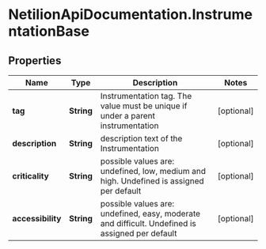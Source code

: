 # NetilionApiDocumentation.InstrumentationBase

## Properties
Name | Type | Description | Notes
------------ | ------------- | ------------- | -------------
**tag** | **String** | Instrumentation tag. The value must be unique if under a parent instrumentation | [optional] 
**description** | **String** | description text of the Instrumentation | [optional] 
**criticality** | **String** | possible values are: undefined, low, medium and high. Undefined is assigned per default | [optional] 
**accessibility** | **String** | possible values are: undefined, easy, moderate and difficult. Undefined is assigned per default | [optional] 


